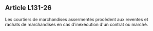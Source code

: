Article L131-26
----
Les courtiers de marchandises assermentés procèdent aux reventes et rachats de
marchandises en cas d'inexécution d'un contrat ou marché.
